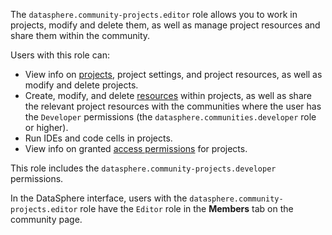 The `datasphere.community-projects.editor` role allows you to work in projects, modify and delete them, as well as manage project resources and share them within the community.

Users with this role can:
* View info on [projects](../../../datasphere/concepts/project.md), project settings, and project resources, as well as modify and delete projects.
* Create, modify, and delete [resources](../../../datasphere/concepts/resources.md) within projects, as well as share the relevant project resources with the communities where the user has the `Developer` permissions (the `datasphere.communities.developer` role or higher).
* Run IDEs and code cells in projects.
* View info on granted [access permissions](../../../iam/concepts/access-control/index.md) for projects.

This role includes the `datasphere.community-projects.developer` permissions.

In the DataSphere interface, users with the `datasphere.community-projects.editor` role have the `Editor` role in the **Members** tab on the community page.